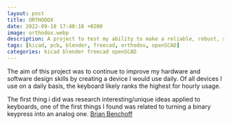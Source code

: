 ```yaml
---
layout: post
title: ORTHODOX
date: 2022-09-18 17:40:18 +0200
image: orthodox.webp
description: A project to test my ability to make a reliable, robust, sleek and unique device.
tags: [kicad, pcb, blender, freecad, orthodox, openSCAD] 
categories: kicad blender freecad openSCAD
---
```


The aim of this project was to continue to improve my hardware and software design skills by creating a device I would use daily. Of all devices I use on a daily basis, the keyboard likely ranks the highest for hourly usage. 

The first thing i did was research interesting/unique ideas applied to keyboards, one of the first things I found was related to turning a binary keypress into an analog one. [Brian Benchoff](https://hackaday.com/2018/09/26/adding-analog-touch-to-nearly-any-mechanical-keyboard/)


